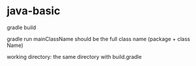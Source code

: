 # java-basic

gradle build

gradle run 
mainClassName should be the full class name (package + class Name)

working directory: the same directory with build.gradle
